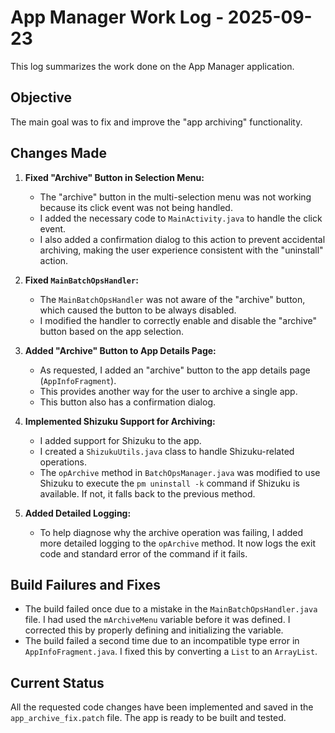 
# App Manager Work Log - 2025-09-23

This log summarizes the work done on the App Manager application.

## Objective

The main goal was to fix and improve the "app archiving" functionality.

## Changes Made

1.  **Fixed "Archive" Button in Selection Menu:**
    - The "archive" button in the multi-selection menu was not working because its click event was not being handled.
    - I added the necessary code to `MainActivity.java` to handle the click event.
    - I also added a confirmation dialog to this action to prevent accidental archiving, making the user experience consistent with the "uninstall" action.

2.  **Fixed `MainBatchOpsHandler`:**
    - The `MainBatchOpsHandler` was not aware of the "archive" button, which caused the button to be always disabled.
    - I modified the handler to correctly enable and disable the "archive" button based on the app selection.

3.  **Added "Archive" Button to App Details Page:**
    - As requested, I added an "archive" button to the app details page (`AppInfoFragment`).
    - This provides another way for the user to archive a single app.
    - This button also has a confirmation dialog.

4.  **Implemented Shizuku Support for Archiving:**
    - I added support for Shizuku to the app.
    - I created a `ShizukuUtils.java` class to handle Shizuku-related operations.
    - The `opArchive` method in `BatchOpsManager.java` was modified to use Shizuku to execute the `pm uninstall -k` command if Shizuku is available. If not, it falls back to the previous method.

5.  **Added Detailed Logging:**
    - To help diagnose why the archive operation was failing, I added more detailed logging to the `opArchive` method. It now logs the exit code and standard error of the command if it fails.

## Build Failures and Fixes

- The build failed once due to a mistake in the `MainBatchOpsHandler.java` file. I had used the `mArchiveMenu` variable before it was defined. I corrected this by properly defining and initializing the variable.
- The build failed a second time due to an incompatible type error in `AppInfoFragment.java`. I fixed this by converting a `List` to an `ArrayList`.

## Current Status

All the requested code changes have been implemented and saved in the `app_archive_fix.patch` file. The app is ready to be built and tested.
